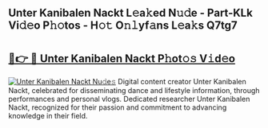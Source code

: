 ## Unter Kanibalen Nackt L𝚎a𝚔ed N𝚞𝚍e - Part-KLk Vi𝚍𝚎o P𝚑𝚘tos - H𝚘𝚝 O𝚗𝚕yf𝚊ns L𝚎a𝚔s Q7tg7

# <h2><a href="http://kfc5c1.oniu.top/?m=Unter+Kanibalen+Nackt">🔗👉 🔴 Unter Kanibalen Nackt P𝚑ot𝚘𝚜 V𝚒d𝚎o</a></h2>

[![Unter Kanibalen Nackt Nu𝚍e𝚜](https://i.imgur.com/0qMVB7G.gif)](http://kfc5c1.oniu.top/?m=Unter+Kanibalen+Nackt)
Digital content creator Unter Kanibalen Nackt, celebrated for disseminating dance and lifestyle information, through performances and personal vlogs. Dedicated researcher Unter Kanibalen Nackt, recognized for their passion and commitment to advancing knowledge in their field.  
